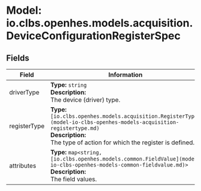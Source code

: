 # Model: io.clbs.openhes.models.acquisition.DeviceConfigurationRegisterSpec

## Fields

| Field | Information |
| --- | --- |
| driverType | <b>Type:</b> `string`<br><b>Description:</b><br>The device (driver) type. |
| registerType | <b>Type:</b> `[io.clbs.openhes.models.acquisition.RegisterType](model-io-clbs-openhes-models-acquisition-registertype.md)`<br><b>Description:</b><br>The type of action for which the register is defined. |
| attributes | <b>Type:</b> `map<string, [io.clbs.openhes.models.common.FieldValue](model-io-clbs-openhes-models-common-fieldvalue.md)>`<br><b>Description:</b><br>The field values. |

